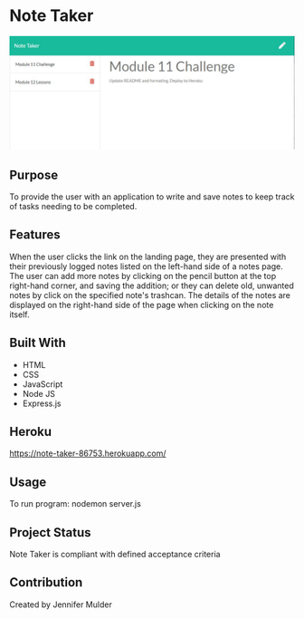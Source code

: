 # Note Taker

![](public/assets/images/note-taker.jpg)

## Purpose
To provide the user with an application to write and save notes to keep track of tasks needing to be completed.

## Features
When the user clicks the link on the landing page, they are presented with their previously logged notes listed on the left-hand side of a notes page. The user can add more notes by clicking on the pencil button at the top right-hand corner, and saving the addition; or they can delete old, unwanted notes by click on the specified note's trashcan. The details of the notes are displayed on the right-hand side of the page when clicking on the note itself.

## Built With
* HTML
* CSS
* JavaScript
* Node JS
* Express.js

## Heroku
https://note-taker-86753.herokuapp.com/

## Usage
To run program: nodemon server.js

## Project Status
Note Taker is compliant with defined acceptance criteria

## Contribution
Created by Jennifer Mulder
